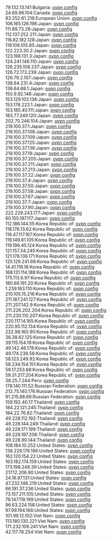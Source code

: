 79.132.13.141:Bulgaria: [ovpn config](vpn/79_132_13_141.ovpn)  
24.69.96.104:Canada: [ovpn config](vpn/24_69_96_104.ovpn)  
83.252.61.216:European Union: [ovpn config](vpn/83_252_61_216.ovpn)  
106.165.126.198:Japan: [ovpn config](vpn/106_165_126_198.ovpn)  
111.89.73.28:Japan: [ovpn config](vpn/111_89_73_28.ovpn)  
112.137.252.211:Japan: [ovpn config](vpn/112_137_252_211.ovpn)  
116.82.182.128:Japan: [ovpn config](vpn/116_82_182_128.ovpn)  
119.106.105.85:Japan: [ovpn config](vpn/119_106_105_85.ovpn)  
122.223.30.2:Japan: [ovpn config](vpn/122_223_30_2.ovpn)  
123.198.131.3:Japan: [ovpn config](vpn/123_198_131_3.ovpn)  
124.241.146.110:Japan: [ovpn config](vpn/124_241_146_110.ovpn)  
126.235.108.237:Japan: [ovpn config](vpn/126_235_108_237.ovpn)  
126.72.173.239:Japan: [ovpn config](vpn/126_72_173_239.ovpn)  
126.79.2.107:Japan: [ovpn config](vpn/126_79_2_107.ovpn)  
138.64.231.4:Japan: [ovpn config](vpn/138_64_231_4.ovpn)  
138.64.68.1:Japan: [ovpn config](vpn/138_64_68_1.ovpn)  
150.9.92.146:Japan: [ovpn config](vpn/150_9_92_146.ovpn)  
153.129.103.138:Japan: [ovpn config](vpn/153_129_103_138.ovpn)  
153.178.223.1:Japan: [ovpn config](vpn/153_178_223_1.ovpn)  
153.185.40.111:Japan: [ovpn config](vpn/153_185_40_111.ovpn)  
183.77.249.120:Japan: [ovpn config](vpn/183_77_249_120.ovpn)  
202.70.246.104:Japan: [ovpn config](vpn/202_70_246_104.ovpn)  
219.100.37.1:Japan: [ovpn config](vpn/219_100_37_1.ovpn)  
219.100.37.108:Japan: [ovpn config](vpn/219_100_37_108.ovpn)  
219.100.37.109:Japan: [ovpn config](vpn/219_100_37_109.ovpn)  
219.100.37.125:Japan: [ovpn config](vpn/219_100_37_125.ovpn)  
219.100.37.138:Japan: [ovpn config](vpn/219_100_37_138.ovpn)  
219.100.37.19:Japan: [ovpn config](vpn/219_100_37_19.ovpn)  
219.100.37.205:Japan: [ovpn config](vpn/219_100_37_205.ovpn)  
219.100.37.211:Japan: [ovpn config](vpn/219_100_37_211.ovpn)  
219.100.37.213:Japan: [ovpn config](vpn/219_100_37_213.ovpn)  
219.100.37.22:Japan: [ovpn config](vpn/219_100_37_22.ovpn)  
219.100.37.4:Japan: [ovpn config](vpn/219_100_37_4.ovpn)  
219.100.37.50:Japan: [ovpn config](vpn/219_100_37_50.ovpn)  
219.100.37.58:Japan: [ovpn config](vpn/219_100_37_58.ovpn)  
219.100.37.67:Japan: [ovpn config](vpn/219_100_37_67.ovpn)  
219.100.37.7:Japan: [ovpn config](vpn/219_100_37_7.ovpn)  
219.100.37.90:Japan: [ovpn config](vpn/219_100_37_90.ovpn)  
222.229.243.177:Japan: [ovpn config](vpn/222_229_243_177.ovpn)  
60.155.197.117:Japan: [ovpn config](vpn/60_155_197_117.ovpn)  
112.186.144.55:Korea Republic of: [ovpn config](vpn/112_186_144_55.ovpn)  
118.176.13.62:Korea Republic of: [ovpn config](vpn/118_176_13_62.ovpn)  
118.47.117.167:Korea Republic of: [ovpn config](vpn/118_47_117_167.ovpn)  
119.149.81.105:Korea Republic of: [ovpn config](vpn/119_149_81_105.ovpn)  
119.196.45.124:Korea Republic of: [ovpn config](vpn/119_196_45_124.ovpn)  
121.157.34.245:Korea Republic of: [ovpn config](vpn/121_157_34_245.ovpn)  
121.178.136.171:Korea Republic of: [ovpn config](vpn/121_178_136_171.ovpn)  
125.129.241.68:Korea Republic of: [ovpn config](vpn/125_129_241_68.ovpn)  
14.41.116.18:Korea Republic of: [ovpn config](vpn/14_41_116_18.ovpn)  
168.131.114.188:Korea Republic of: [ovpn config](vpn/168_131_114_188.ovpn)  
175.113.6.97:Korea Republic of: [ovpn config](vpn/175_113_6_97.ovpn)  
180.66.191.20:Korea Republic of: [ovpn config](vpn/180_66_191_20.ovpn)  
1.239.163.110:Korea Republic of: [ovpn config](vpn/1_239_163_110.ovpn)  
210.105.15.216:Korea Republic of: [ovpn config](vpn/210_105_15_216.ovpn)  
211.187.241.127:Korea Republic of: [ovpn config](vpn/211_187_241_127.ovpn)  
211.207.142.9:Korea Republic of: [ovpn config](vpn/211_207_142_9.ovpn)  
211.226.202.204:Korea Republic of: [ovpn config](vpn/211_226_202_204.ovpn)  
211.230.110.207:Korea Republic of: [ovpn config](vpn/211_230_110_207.ovpn)  
220.117.14.165:Korea Republic of: [ovpn config](vpn/220_117_14_165.ovpn)  
220.95.112.134:Korea Republic of: [ovpn config](vpn/220_95_112_134.ovpn)  
222.98.160.90:Korea Republic of: [ovpn config](vpn/222_98_160_90.ovpn)  
36.38.62.125:Korea Republic of: [ovpn config](vpn/36_38_62_125.ovpn)  
39.115.154.19:Korea Republic of: [ovpn config](vpn/39_115_154_19.ovpn)  
49.142.46.178:Korea Republic of: [ovpn config](vpn/49_142_46_178.ovpn)  
49.174.239.56:Korea Republic of: [ovpn config](vpn/49_174_239_56.ovpn)  
58.123.249.92:Korea Republic of: [ovpn config](vpn/58_123_249_92.ovpn)  
58.234.154.151:Korea Republic of: [ovpn config](vpn/58_234_154_151.ovpn)  
59.17.253.68:Korea Republic of: [ovpn config](vpn/59_17_253_68.ovpn)  
59.31.217.204:Korea Republic of: [ovpn config](vpn/59_31_217_204.ovpn)  
38.25.7.244:Peru: [ovpn config](vpn/38_25_7_244.ovpn)  
178.140.111.52:Russian Federation: [ovpn config](vpn/178_140_111_52.ovpn)  
212.75.140.176:Russian Federation: [ovpn config](vpn/212_75_140_176.ovpn)  
91.215.88.66:Russian Federation: [ovpn config](vpn/91_215_88_66.ovpn)  
159.192.40.17:Thailand: [ovpn config](vpn/159_192_40_17.ovpn)  
184.22.121.245:Thailand: [ovpn config](vpn/184_22_121_245.ovpn)  
184.22.76.82:Thailand: [ovpn config](vpn/184_22_76_82.ovpn)  
49.228.112.192:Thailand: [ovpn config](vpn/49_228_112_192.ovpn)  
49.228.144.249:Thailand: [ovpn config](vpn/49_228_144_249.ovpn)  
49.228.171.199:Thailand: [ovpn config](vpn/49_228_171_199.ovpn)  
49.228.197.206:Thailand: [ovpn config](vpn/49_228_197_206.ovpn)  
49.228.90.144:Thailand: [ovpn config](vpn/49_228_90_144.ovpn)  
108.184.10.252:United States: [ovpn config](vpn/108_184_10_252.ovpn)  
138.229.178.186:United States: [ovpn config](vpn/138_229_178_186.ovpn)  
162.120.154.22:United States: [ovpn config](vpn/162_120_154_22.ovpn)  
163.182.174.159:United States: [ovpn config](vpn/163_182_174_159.ovpn)  
173.198.248.39:United States: [ovpn config](vpn/173_198_248_39.ovpn)  
217.12.206.90:United States: [ovpn config](vpn/217_12_206_90.ovpn)  
24.16.97.131:United States: [ovpn config](vpn/24_16_97_131.ovpn)  
47.232.148.219:United States: [ovpn config](vpn/47_232_148_219.ovpn)  
66.191.37.236:United States: [ovpn config](vpn/66_191_37_236.ovpn)  
73.157.211.105:United States: [ovpn config](vpn/73_157_211_105.ovpn)  
76.147.119.199:United States: [ovpn config](vpn/76_147_119_199.ovpn)  
96.63.224.158:United States: [ovpn config](vpn/96_63_224_158.ovpn)  
97.99.194.168:United States: [ovpn config](vpn/97_99_194_168.ovpn)  
101.99.12.102:Viet Nam: [ovpn config](vpn/101_99_12_102.ovpn)  
113.180.130.221:Viet Nam: [ovpn config](vpn/113_180_130_221.ovpn)  
171.232.106.241:Viet Nam: [ovpn config](vpn/171_232_106_241.ovpn)  
42.117.78.254:Viet Nam: [ovpn config](vpn/42_117_78_254.ovpn)  
